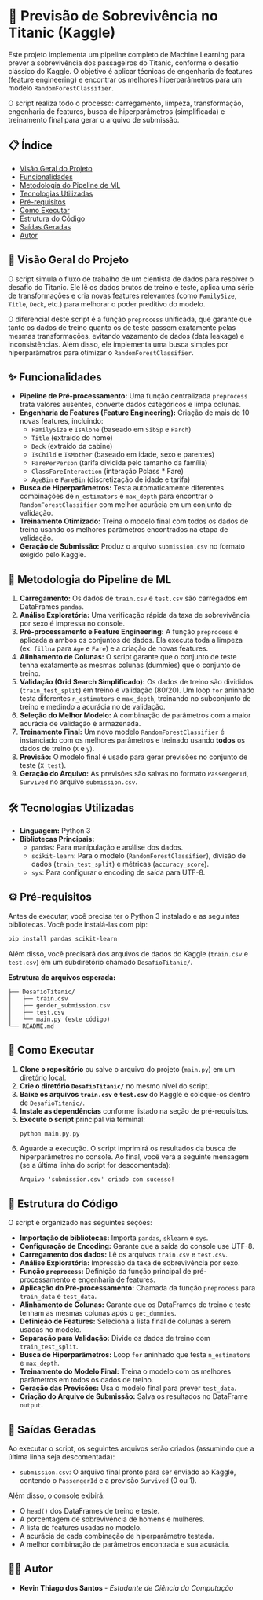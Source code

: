# 🚢 Previsão de Sobrevivência no Titanic (Kaggle)

Este projeto implementa um pipeline completo de Machine Learning para prever a sobrevivência dos passageiros do Titanic, conforme o desafio clássico do Kaggle. O objetivo é aplicar técnicas de engenharia de features (feature engineering) e encontrar os melhores hiperparâmetros para um modelo `RandomForestClassifier`.

O script realiza todo o processo: carregamento, limpeza, transformação, engenharia de features, busca de hiperparâmetros (simplificada) e treinamento final para gerar o arquivo de submissão.

## 📋 Índice

- [Visão Geral do Projeto](#-visão-geral-do-projeto)
- [Funcionalidades](#-funcionalidades)
- [Metodologia do Pipeline de ML](#-metodologia-do-pipeline-de-ml)
- [Tecnologias Utilizadas](#-tecnologias-utilizadas)
- [Pré-requisitos](#-pré-requisitos)
- [Como Executar](#-como-executar)
- [Estrutura do Código](#-estrutura-do-código)
- [Saídas Geradas](#-saídas-geradas)
- [Autor](#-autor)

## 🎯 Visão Geral do Projeto

O script simula o fluxo de trabalho de um cientista de dados para resolver o desafio do Titanic. Ele lê os dados brutos de treino e teste, aplica uma série de transformações e cria novas features relevantes (como `FamilySize`, `Title`, `Deck`, etc.) para melhorar o poder preditivo do modelo.

O diferencial deste script é a função `preprocess` unificada, que garante que tanto os dados de treino quanto os de teste passem exatamente pelas mesmas transformações, evitando vazamento de dados (data leakage) e inconsistências. Além disso, ele implementa uma busca simples por hiperparâmetros para otimizar o `RandomForestClassifier`.

## ✨ Funcionalidades

- **Pipeline de Pré-processamento:** Uma função centralizada `preprocess` trata valores ausentes, converte dados categóricos e limpa colunas.
- **Engenharia de Features (Feature Engineering):** Criação de mais de 10 novas features, incluindo:
  - `FamilySize` e `IsAlone` (baseado em `SibSp` e `Parch`)
  - `Title` (extraído do nome)
  - `Deck` (extraído da cabine)
  - `IsChild` e `IsMother` (baseado em idade, sexo e parentes)
  - `FarePerPerson` (tarifa dividida pelo tamanho da família)
  - `ClassFareInteraction` (interação Pclass * Fare)
  - `AgeBin` e `FareBin` (discretização de idade e tarifa)
- **Busca de Hiperparâmetros:** Testa automaticamente diferentes combinações de `n_estimators` e `max_depth` para encontrar o `RandomForestClassifier` com melhor acurácia em um conjunto de validação.
- **Treinamento Otimizado:** Treina o modelo final com todos os dados de treino usando os melhores parâmetros encontrados na etapa de validação.
- **Geração de Submissão:** Produz o arquivo `submission.csv` no formato exigido pelo Kaggle.

## 🎲 Metodologia do Pipeline de ML

1.  **Carregamento:** Os dados de `train.csv` e `test.csv` são carregados em DataFrames `pandas`.
2.  **Análise Exploratória:** Uma verificação rápida da taxa de sobrevivência por sexo é impressa no console.
3.  **Pré-processamento e Feature Engineering:** A função `preprocess` é aplicada a ambos os conjuntos de dados. Ela executa toda a limpeza (ex: `fillna` para `Age` e `Fare`) e a criação de novas features.
4.  **Alinhamento de Colunas:** O script garante que o conjunto de teste tenha exatamente as mesmas colunas (dummies) que o conjunto de treino.
5.  **Validação (Grid Search Simplificado):** Os dados de treino são divididos (`train_test_split`) em treino e validação (80/20). Um loop `for` aninhado testa diferentes `n_estimators` e `max_depth`, treinando no subconjunto de treino e medindo a acurácia no de validação.
6.  **Seleção do Melhor Modelo:** A combinação de parâmetros com a maior acurácia de validação é armazenada.
7.  **Treinamento Final:** Um novo modelo `RandomForestClassifier` é instanciado com os melhores parâmetros e treinado usando **todos** os dados de treino (`X` e `y`).
8.  **Previsão:** O modelo final é usado para gerar previsões no conjunto de teste (`X_test`).
9.  **Geração do Arquivo:** As previsões são salvas no formato `PassengerId`, `Survived` no arquivo `submission.csv`.

## 🛠️ Tecnologias Utilizadas

- **Linguagem:** Python 3
- **Bibliotecas Principais:**
  - `pandas`: Para manipulação e análise dos dados.
  - `scikit-learn`: Para o modelo (`RandomForestClassifier`), divisão de dados (`train_test_split`) e métricas (`accuracy_score`).
  - `sys`: Para configurar o encoding de saída para UTF-8.

## ⚙️ Pré-requisitos

Antes de executar, você precisa ter o Python 3 instalado e as seguintes bibliotecas. Você pode instalá-las com pip:

```bash
pip install pandas scikit-learn
```

Além disso, você precisará dos arquivos de dados do Kaggle (`train.csv` e `test.csv`) em um subdiretório chamado `DesafioTitanic/`.

**Estrutura de arquivos esperada:**
```
├── DesafioTitanic/
│   ├── train.csv
│   ├── gender_submission.csv
│   ├── test.csv
│   └── main.py (este código)
└── README.md
```

## 🚀 Como Executar

1.  **Clone o repositório** ou salve o arquivo do projeto (`main.py`) em um diretório local.
2.  **Crie o diretório `DesafioTitanic/`** no mesmo nível do script.
3.  **Baixe os arquivos `train.csv` e `test.csv`** do Kaggle e coloque-os dentro de `DesafioTitanic/`.
4.  **Instale as dependências** conforme listado na seção de pré-requisitos.
5.  **Execute o script** principal via terminal:
    ```bash
    python main.py.py
    ```
6.  Aguarde a execução. O script imprimirá os resultados da busca de hiperparâmetros no console. Ao final, você verá a seguinte mensagem (se a última linha do script for descomentada):
    ```
    Arquivo 'submission.csv' criado com sucesso!
    ```

## 📂 Estrutura do Código

O script é organizado nas seguintes seções:

-   **Importação de bibliotecas:** Importa `pandas`, `sklearn` e `sys`.
-   **Configuração de Encoding:** Garante que a saída do console use UTF-8.
-   **Carregamento dos dados:** Lê os arquivos `train.csv` e `test.csv`.
-   **Análise Exploratória:** Impressão da taxa de sobrevivência por sexo.
-   **Função `preprocess`:** Definição da função principal de pré-processamento e engenharia de features.
-   **Aplicação do Pré-processamento:** Chamada da função `preprocess` para `train_data` e `test_data`.
-   **Alinhamento de Colunas:** Garante que os DataFrames de treino e teste tenham as mesmas colunas após o `get_dummies`.
-   **Definição de Features:** Seleciona a lista final de colunas a serem usadas no modelo.
-   **Separação para Validação:** Divide os dados de treino com `train_test_split`.
-   **Busca de Hiperparâmetros:** Loop `for` aninhado que testa `n_estimators` e `max_depth`.
-   **Treinamento do Modelo Final:** Treina o modelo com os melhores parâmetros em todos os dados de treino.
-   **Geração das Previsões:** Usa o modelo final para prever `test_data`.
-   **Criação do Arquivo de Submissão:** Salva os resultados no DataFrame `output`.

## 📄 Saídas Geradas

Ao executar o script, os seguintes arquivos serão criados (assumindo que a última linha seja descomentada):

-   `submission.csv`: O arquivo final pronto para ser enviado ao Kaggle, contendo o `PassengerId` e a previsão `Survived` (0 ou 1).

Além disso, o console exibirá:

-   O `head()` dos DataFrames de treino e teste.
-   A porcentagem de sobrevivência de homens e mulheres.
-   A lista de features usadas no modelo.
-   A acurácia de cada combinação de hiperparâmetro testada.
-   A melhor combinação de parâmetros encontrada e sua acurácia.

## 👨‍💻 Autor

- **Kevin Thiago dos Santos** - *Estudante de Ciência da Computação*
